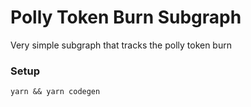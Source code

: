 # Polly Token Burn Subgraph

Very simple subgraph that tracks the polly token burn

### Setup
```shell
yarn && yarn codegen
```